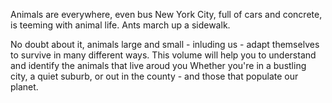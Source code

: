Animals are everywhere, even bus New York City, full of cars and concrete, is teeming with animal life.
Ants march up a sidewalk.

No doubt about it, animals large and small - inluding us - adapt themselves to survive in many different ways.
This volume will help you to understand and identify the animals that live aroud you
Whether you're in a bustling city, a quiet suburb, or out in the county - and those that populate our planet.
